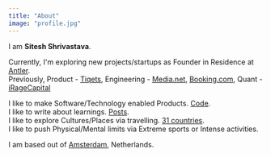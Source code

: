 ```yaml
---
title: "About"
image: "profile.jpg"
---
```


I am **Sitesh Shrivastava**.

Currently, I'm exploring new projects/startups as Founder in Residence at [Antler](https://www.antler.co).  
Previously, Product - [Tiqets](https://www.tiqets.com/), Engineering - [Media.net](https://www.media.net), [Booking.com](https://www.booking.com), Quant - [iRageCapital](http://iragecapital.com)

I like to make Software/Technology enabled Products. [Code](https://github.com/sitz).  
I like to write about learnings. [Posts](https://medium.com/@shrivastavasitz).  
I like to explore Cultures/Places via travelling. [31 countries](http://code.siteshshrivastava.com/TravelMap/).  
I like to push Physical/Mental limits via Extreme sports or Intense activities. 

I am based out of [Amsterdam](https://en.wikipedia.org/wiki/Amsterdam), Netherlands.